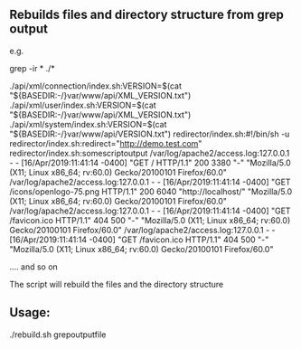 ## Rebuilds files and directory structure from grep output  ##

e.g. 

grep -ir * ./*



./api/xml/connection/index.sh:VERSION=$(cat "${BASEDIR:-/}var/www/api/XML_VERSION.txt")
./api/xml/user/index.sh:VERSION=$(cat "${BASEDIR:-/}var/www/api/XML_VERSION.txt")
./api/xml/system/index.sh:VERSION=$(cat "${BASEDIR:-/}var/www/api/VERSION.txt")
redirector/index.sh:#!/bin/sh -u
redirector/index.sh:redirect="http://demo.test.com"
redirector/index.sh:somescriptoutput
/var/log/apache2/access.log:127.0.0.1 - - [16/Apr/2019:11:41:14 -0400] "GET / HTTP/1.1" 200 3380 "-" "Mozilla/5.0 (X11; Linux x86_64; rv:60.0) Gecko/20100101 Firefox/60.0"
/var/log/apache2/access.log:127.0.0.1 - - [16/Apr/2019:11:41:14 -0400] "GET /icons/openlogo-75.png HTTP/1.1" 200 6040 "http://localhost/" "Mozilla/5.0 (X11; Linux x86_64; rv:60.0) Gecko/20100101 Firefox/60.0"
/var/log/apache2/access.log:127.0.0.1 - - [16/Apr/2019:11:41:14 -0400] "GET /favicon.ico HTTP/1.1" 404 500 "-" "Mozilla/5.0 (X11; Linux x86_64; rv:60.0) Gecko/20100101 Firefox/60.0"
/var/log/apache2/access.log:127.0.0.1 - - [16/Apr/2019:11:41:14 -0400] "GET /favicon.ico HTTP/1.1" 404 500 "-" "Mozilla/5.0 (X11; Linux x86_64; rv:60.0) Gecko/20100101 Firefox/60.0"



....
and so on

The script will rebuild the files and the directory structure

## Usage: ##

./rebuild.sh grepoutputfile

